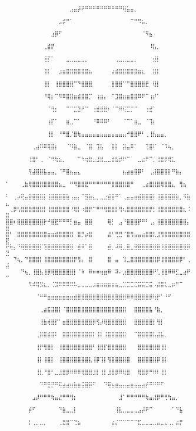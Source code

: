 ⠀⠀⠀⠀⠀⠀⠀⠀⠀⠀⠀⠀⠀⠀⠀⠀⠀⣠⣤⡼⠟⠛⠛⠛⠛⠛⠛⠛⠛⠛⠛⢿⣥⣤⡀⠀⠀⠀⠀⠀⠀⠀⠀⠀⠀⠀⠀⠀⠀⠀
⠀⠀⠀⠀⠀⠀⠀⠀⠀⠀⠀⠀⠀⠀⣠⡾⠛⠁⠀⠀⠀⠀⠀⠀⠀⠀⠀⠀⠀⠀⠀⠀⠀⠉⠛⠻⣦⡀⠀⠀⠀⠀⠀⠀⠀⠀⠀⠀⠀⠀
⠀⠀⠀⠀⠀⠀⠀⠀⠀⠀⠀⠀⣰⡿⠋⠀⠀⠀⠀⠀⠀⠀⠀⠀⠀⠀⠀⠀⠀⠀⠀⠀⠀⠀⠀⠀⠈⠻⣦⠀⠀⠀⠀⠀⠀⠀⠀⠀⠀⠀
⠀⠀⠀⠀⠀⠀⠀⠀⠀⠀⢀⣾⡟⠀⠀⠀⠀⠀⠀⠀⠀⠀⠀⠀⠀⠀⠀⠀⠀⠀⠀⠀⠀⠀⠀⠀⠀⠀⠸⣧⡀⠀⠀⠀⠀⠀⠀⠀⠀⠀
⠀⠀⠀⠀⠀⠀⠀⠀⠀⠀⢸⡏⠁⠀⠀⠀⣀⣀⣀⣀⣀⡀⠀⠀⠀⠀⠀⠀⠀⢀⣀⣀⣀⣀⡀⠀⠀⠀⠀⣾⡇⠀⠀⠀⠀⠀⠀⠀⠀⠀
⠀⠀⠀⠀⠀⠀⠀⠀⠀⠀⢸⡇⠀⠀⣰⣶⣿⣿⣿⣿⣿⣿⣦⠀⠀⠀⠀⠀⣴⣾⣿⣿⣿⣿⣿⣶⣆⠀⠀⣿⡇⠀⠀⠀⠀⠀⠀⠀⠀⠀
⠀⠀⠀⠀⠀⠀⠀⠀⠀⠀⢸⡇⠀⢸⣿⣿⣿⣿⠉⠙⣿⣿⣿⠀⠀⠀⠀⠀⣿⣿⣿⠉⠉⣿⣿⣿⣿⣟⠀⢿⡇⠀⠀⠀⠀⠀⠀⠀⠀⠀
⠀⠀⠀⠀⠀⠀⠀⠀⠀⠀⠘⢿⡆⠉⠻⠿⣿⣿⣶⣾⣿⣿⡉⠀⢰⣶⡄⠀⠉⣹⣿⣶⣶⣿⣿⠿⠟⠉⢰⡞⠁⠀⠀⠀⠀⠀⠀⠀⠀⠀
⠀⠀⠀⠀⠀⠀⠀⠀⠀⠀⠀⠈⢻⡆⠀⠀⠉⠉⣉⣹⠟⠉⠀⢰⣾⣿⣿⠆⠈⠉⠿⢯⣉⡉⠉⠀⠀⢰⣞⠁⠀⠀⠀⠀⠀⠀⠀⠀⠀⠀
⠀⠀⠀⠀⠀⠀⠀⠀⠀⠀⠀⢰⡏⠁⠀⠀⣶⣀⠉⠁⠀⠀⠀⠘⠿⠿⠿⠃⠀⠀⠀⠈⠉⠁⣶⣀⠀⠈⢹⡆⠀⠀⠀⠀⠀⠀⠀⠀⠀⠀
⠀⠀⠀⠀⠀⠀⠀⠀⠀⠀⠀⢸⡇⠀⠘⠛⣿⡈⣿⢷⣤⣤⣤⣤⣤⣤⣤⣤⣤⣤⣤⣤⠚⣿⣿⠟⠃⢀⢸⣧⣤⣤⡀⠀⠀⠀⠀⠀⠀⠀
⠀⠀⠀⠀⠀⠀⠀⢀⣴⠿⠿⢿⣿⡆⠀⠀⠈⠻⣷⣀⠀⠈⣿⠀⢹⣧⠀⠀⣿⡇⠀⣽⣤⠿⠁⠀⠀⢙⣿⠏⠀⠈⠹⢦⡀⠀⠀⠀⠀⠀
⠀⠀⠀⠀⠀⠀⢸⣿⠃⢀⠀⠈⠻⢷⣦⡀⠀⠀⠀⠉⠳⢶⣿⣀⣸⣿⣀⣀⣾⣧⡾⠟⠉⠀⠀⣀⣴⠟⠉⡀⢸⣿⡿⢿⣅⠀⠀⠀⠀⠀
⠀⠀⠀⠀⠀⠀⢻⣼⣿⣿⣧⣤⣤⡀⠈⠛⣿⣦⣤⣄⠀⠀⠀⠀⠀⠀⠀⠀⠀⠀⠀⣦⣴⣶⣿⡿⠃⠀⢀⣼⣿⣿⣿⡇⠛⣷⡄⠀⠀⠀
⠁⠀⠀⠀⢀⣷⢿⣿⣿⣿⣿⣿⣿⣿⣦⣀⠀⠛⠻⣿⣿⣟⠛⠛⠛⠛⠛⠛⣿⣿⣿⣿⣿⠛⠀⠀⢀⣴⣿⣿⣿⢿⣿⣿⣄⠀⢻⣦⠀⠀
⠃⠀⢀⡴⢟⣤⣿⣿⣿⣿⡇⢸⣿⣿⣿⣿⣷⢠⣤⡄⠉⣻⣷⣄⡀⣀⣐⣾⣿⠛⠁⢀⣤⣤⣶⣾⣿⣿⣿⡇⢸⣿⣿⣿⣿⣷⡀⠻⣷⣄
⠀⢀⡿⢣⣿⣿⣿⣿⣿⣿⡇⢸⣿⣿⣿⣿⣿⠘⢿⡇⠰⣿⡟⠉⠛⠛⢻⣿⣿⡇⢻⢦⣿⣿⣿⣿⣿⣿⡟⡃⢸⣿⣿⣿⣿⣿⣿⣆⠨⣿
⣿⣿⠆⣿⣿⣿⣿⣿⣿⣿⡗⠚⣿⣟⠛⠛⠛⡃⣶⣤⠀⣿⣿⠀⠀⠀⠀⢿⡃⠀⣠⠘⣿⣿⣿⡟⠛⠃⢀⡄⢸⣿⣿⣿⣿⣿⣿⣿⡄⣿
⣿⠃⠀⣿⣿⣿⣿⣿⣿⣿⣿⣶⣶⣾⣿⣿⣿⣿⠀⣿⡛⡴⣿⠀⠀⠀⠀⣼⠃⢛⣛⠈⣿⢻⣤⣤⣴⣿⣿⣇⣸⢻⣿⣿⣿⣿⣿⣿⣿⣟
⠟⢷⡄⠙⢿⣿⣿⣿⣿⡏⢹⣿⣿⣿⣿⣿⣿⣿⠀⣾⠿⠁⣿⠀⠀⠀⠀⣾⡀⠼⢿⣀⣿⣀⣿⣿⣿⣿⣿⣿⣿⢸⣿⣿⣿⣿⣿⣿⡿⣙
⠀⠀⠙⢦⡀⠙⣿⣿⣿⡇⢸⣿⣿⣿⣿⣿⣿⣿⡟⢻⡄⠀⣿⠀⠀⠀⠀⣿⠀⣤⠀⢹⣀⣿⣿⣿⣿⣿⣿⣿⡿⢸⣿⣿⣿⣿⡿⠃⢀⣼
⠀⠀⠀⠀⠙⢦⡀⢸⣿⣧⢸⡿⢿⣿⣿⣿⣿⣿⡇⠈⠷⠀⠿⠶⠶⢶⣶⠿⠀⠽⠄⣰⣿⣿⣿⣿⣿⣿⣿⠟⢁⢸⣿⠿⠿⣋⣀⣴⠟⠉
⠀⠀⠀⠀⠀⠀⠻⠾⢿⣻⣆⡀⢈⣹⠿⠿⠿⠿⠧⣀⣀⣀⣀⣰⣶⣶⣶⣶⣶⣦⣀⣉⣉⣉⣉⣭⣭⣉⣭⠠⣼⣿⣇⣀⡶⠛⠉⠀⠀⠀
⠀⠀⠀⠀⠀⠀⠀⠀⠈⠛⠛⣶⣶⣶⣶⣶⣶⣶⣾⣿⣿⣿⣿⣿⣿⣿⣿⣿⣿⣿⣿⣿⠿⠿⣿⣿⣿⣿⡿⢷⡟⠁⠘⠋⠀⠀⠀⠀⠀⠀
⠀⠀⠀⠀⠀⠀⠀⠀⠀⢀⣴⣯⣽⣿⡇⠈⣿⣿⣿⣿⣿⣿⣿⣿⣿⣿⣿⣿⣿⣿⣿⣿⠀⠀⣿⣿⣿⣿⣧⠘⣷⡀⠀⠀⠀⠀⠀⠀⠀⠀
⠀⠀⠀⠀⠀⠀⠀⠀⠀⢸⣷⢾⣿⡏⠁⣶⣿⣿⣿⣿⣿⣿⣿⡿⢫⡼⢿⣿⣿⣿⣿⣿⠀⠀⣿⣿⣿⣿⣿⡇⢻⡇⠀⠀⠀⠀⠀⠀⠀⠀
⠀⠀⠀⠀⠀⠀⠀⠀⢀⣿⣿⣾⣿⠇⠀⣿⣿⣿⣿⣿⣿⣿⣿⡇⢸⡇⢸⣿⣿⣿⣿⣿⠀⠀⠉⣿⣿⣿⣿⣧⣼⣧⡀⠀⠀⠀⠀⠀⠀⠀
⠀⠀⠀⠀⠀⠀⠀⠀⢸⡟⢻⣿⡇⠀⢸⣿⣿⣿⣿⣿⣿⣿⣿⠃⢸⣿⡏⣿⣿⣿⣿⣿⠀⠀⠀⣿⣿⣿⣿⣿⣿⢸⡇⠀⠀⠀⠀⠀⠀⠀
⠀⠀⠀⠀⠀⠀⠀⠀⢸⡇⢸⣿⡇⠀⢸⣿⣿⣿⣿⣿⣿⣿⣇⢸⡿⢹⡇⢻⣿⣿⣿⣿⣿⠀⠀⣿⣿⣿⣿⣿⡿⢸⡇⠀⠀⠀⠀⠀⠀⠀
⠀⠀⠀⠀⠀⠀⠀⠀⢸⣇⠘⣿⠃⣀⣸⣿⡿⠿⠿⠿⢿⣿⣿⣸⡇⢸⡇⣸⣿⡿⠿⢿⣿⠀⠀⢿⣿⡿⠛⠿⠇⢸⡇⠀⠀⠀⠀⠀⠀⠀
⠀⠀⠀⠀⠀⠀⠀⠀⠀⠙⠛⣛⡛⠛⢯⣴⣴⣶⣷⣶⣭⣿⡿⠋⠀⠀⠙⢿⣦⣶⣤⣤⣤⣶⣤⣤⣴⡞⠛⠛⠛⠋⠀⠀⠀⠀⠀⠀⠀⠀
⠀⠀⠀⠀⠀⠀⠀⣠⡼⠛⠛⠛⢷⣤⣜⠛⠛⢻⡆⠀⠀⠀⠀⠀⠀⠀⠀⠀⠀⠀⣸⠁⠛⠛⠛⠛⠛⢷⣤⣼⡿⠛⢛⢳⣤⡀⠀⠀⠀⠀
⠀⠀⠀⠀⠀⠀⡾⠋⠀⠀⠀⠀⠀⠀⠙⣷⣀⣀⡇⠀⠀⠀⠀⠀⠀⠀⠀⠀⠀⢸⣇⣀⣀⣀⣀⣠⡼⠟⠉⠀⠀⠀⠀⠀⠁⠙⣧⠀⠀⠀
⠀⠀⠀⠀⠀⠀⡇⢀⡀⣀⡀⠀⠀⠀⢀⣟⣿⠉⢙⣦⠀⠀⠀⠀⠀⠀⠀⠀⣴⡌⠉⠉⠉⠉⠉⣏⣀⣀⣀⣀⣤⣀⣄⢀⡀⣴⡟⠀⠀⠀
